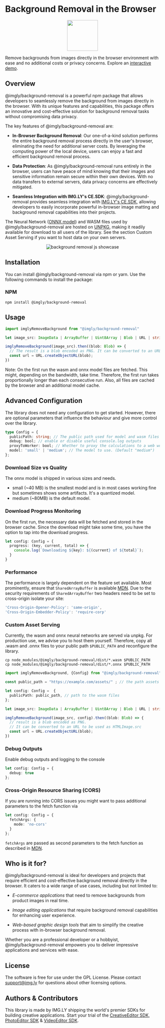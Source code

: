 # Background Removal in the Browser

<p align="center">
  <img src="https://img.ly/static/background-removal-js-logo.png?utm_source=github&utm_medium=project&utm_campaign=bg-removal" width="100" height="100" alt="" />
</p>

Remove backgrounds from images directly in the browser environment with ease and no additional costs or privacy concerns.
Explore an [interactive demo](https://img.ly/showcases/cesdk/web/background-removal/web?utm_source=github&utm_medium=project&utm_campaign=bg-removal).

## Overview

@imgly/background-removal is a powerful npm package that allows developers to seamlessly remove the background from images directly in the browser. With its unique features and capabilities, this package offers an innovative and cost-effective solution for background removal tasks without compromising data privacy.

The key features of @imgly/background-removal are:

- **In-Browser Background Removal**: Our one-of-a-kind solution performs the entire background removal process directly in the user's browser, eliminating the need for additional server costs. By leveraging the computing power of the local device, users can enjoy a fast and efficient background removal process.

- **Data Protection**: As @imgly/background-removal runs entirely in the browser, users can have peace of mind knowing that their images and sensitive information remain secure within their own devices. With no data transfers to external servers, data privacy concerns are effectively mitigated.

- **Seamless Integration with IMG.LY's CE.SDK**: @imgly/background-removal provides seamless integration with [IMG.LY's CE.SDK](https://img.ly/creative-sdk?utm_source=github&utm_medium=project&utm_campaign=bg-removal), allowing developers to easily incorporate powerful in-browser image matting and background removal capabilities into their projects.

The Neural Network ([ONNX model](https://onnx.ai/)) and WASM files used by @imgly/background-removal are hosted on [UNPKG](https://www.unpkg.com/), making it readily available for download to all users of the library. See the section Custom Asset Serving if you want to host data on your own servers.

<p align="center">
<img src="https://img.ly/showcases/cesdk/web/s/case-thumbnail/background-removal/background-removal-0.png?utm_source=github&utm_medium=project&utm_campaign=bg-removal" alt="background removal js showcase" />

</p>

## Installation

You can install @imgly/background-removal via npm or yarn. Use the following commands to install the package:

### NPM

```shell
npm install @imgly/background-removal
```

## Usage

```typescript
import imglyRemoveBackground from "@imgly/background-removal"

let image_src: ImageData | ArrayBuffer | Uint8Array | Blob | URL | string = ...;

imglyRemoveBackground(image_src).then((blob: Blob) => {
  // The result is a blob encoded as PNG. It can be converted to an URL to be used as HTMLImage.src
  const url = URL.createObjectURL(blob);
})
```

Note: On the first run the wasm and onnx model files are fetched. This might, depending on the bandwidth, take time. Therefore, the first run takes proportionally longer than each consecutive run. Also, all files are cached by the browser and an additional model cache.

## Advanced Configuration

The library does not need any configuration to get started. However, there are optional parameters that influence the behaviour and give more control over the library.

```typescript
type Config = {
  publicPath: string; // The public path used for model and wasm files
  debug: bool; // enable or disable useful console.log outputs
  proxyToWorker: bool; // Whether to proxy the calculations to a web worker. (Default true)
  model: 'small' | 'medium'; // The model to use. (Default "medium")
};
```

### Download Size vs Quality

The onnx model is shipped in various sizes and needs.

- small (~40 MB) is the smallest model and is in most cases working fine but sometimes shows some artifacts. It's a quantized model.
- medium (~80MB) is the default model.

### Download Progress Monitoring

On the first run, the necessary data will be fetched and stored in the browser cache. Since the download might take some time, you have the option to tap into the download progress.

```typescript
let config: Config = {
  progress: (key, current, total) => {
    console.log(`Downloading ${key}: ${(current} of ${total}`);
  }
}
```

### Performance

The performance is largely dependent on the feature set available. Most prominently, ensure that `SharedArrayBuffer` is available [MDN](https://developer.mozilla.org/en-US/docs/Web/JavaScript/Reference/Global_Objects/SharedArrayBuffer). Due to the security requirements of `SharedArrayBuffer` two headers need to be set to cross-origin isolate your site:

```typescript
'Cross-Origin-Opener-Policy': 'same-origin',
'Cross-Origin-Embedder-Policy': 'require-corp'
```

### Custom Asset Serving

Currently, the wasm and onnx neural networks are served via unpkg. For production use, we advise you to host them yourself. Therefore, copy all .wasm and .onnx files to your public path `$PUBLIC_PATH` and reconfigure the library.

```shell
cp node_modules/@imgly/background-removal/dist/*.wasm $PUBLIC_PATH
cp node_modules/@imgly/background-removal/dist/*.onnx $PUBLIC_PATH
```

```typescript
import imglyRemoveBackground, {Config} from "@imgly/background-removal"

const public_path = "https://example.com/assets/" ; // the path assets are served from

let config: Config =  {
  publicPath: public_path, // path to the wasm files
};

let image_src: ImageData | ArrayBuffer | Uint8Array | Blob | URL | string = ...;

imglyRemoveBackground(image_src, config).then((blob: Blob) => {
  // result is a blob encoded as PNG.
  // It can be converted to an URL to be used as HTMLImage.src
  const url = URL.createObjectURL(blob);
})
```

### Debug Outputs

Enable debug outputs and logging to the console

```typescript
let config: Config = {
  debug: true
};
```

### Cross-Origin Resource Sharing (CORS)

If you are running into CORS issues you might want to pass additional parameters to the fetch function via

```typescript
let config: Config = {
  fetchArgs: {
    mode: 'no-cors'
  }
};
```

`fetchArgs` are passed as second parameters to the fetch function as described in [MDN](https://developer.mozilla.org/en-US/docs/Web/API/Fetch_API/Using_Fetch).

## Who is it for?

@imgly/background-removal is ideal for developers and projects that require efficient and cost-effective background removal directly in the browser. It caters to a wide range of use cases, including but not limited to:

- _E-commerce applications_ that need to remove backgrounds from product images in real time.

- _Image editing applications_ that require background removal capabilities for enhancing user experience.

- _Web-based graphic design tools_ that aim to simplify the creative process with in-browser background removal.

Whether you are a professional developer or a hobbyist, @imgly/background-removal empowers you to deliver impressive applications and services with ease.

## License

The software is free for use under the GPL License. Please contact [support@img.ly](mailto:support@img.ly?subject=Background-Removal%20License) for questions about other licensing options.

## Authors & Contributors

This library is made by IMG.LY shipping the world's premier SDKs for building creative applications.
Start your trial of the [CreativeEditor SDK](https://img.ly/products/creative-sdk?utm_source=github&utm_medium=project&utm_campaign=bg-removal), [PhotoEditor SDK](https://img.ly/products/photo-sdk?utm_source=github&utm_medium=project&utm_campaign=bg-removal) & [VideoEditor SDK](https://img.ly/products/video-sdk?utm_source=github&utm_medium=project&utm_campaign=bg-removal).